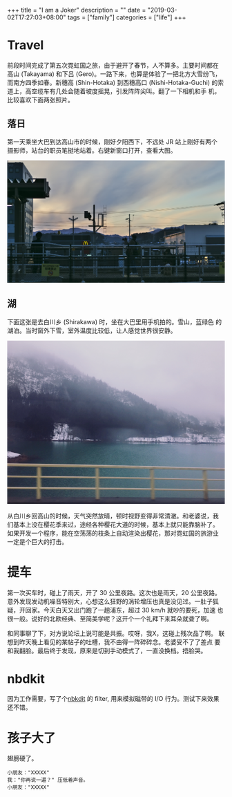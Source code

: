 +++
title = "I am a Joker"
description = ""
date = "2019-03-02T17:27:03+08:00"
tags = ["family"]
categories = ["life"]
+++

# Travel

前段时间完成了第五次霓虹国之旅，由于避开了春节，人不算多。主要时间都在
高山 (Takayama) 和下吕 (Gero)。一路下来，也算是体验了一把北方大雪纷飞，
而南方四季如春。新穗高 (Shin-Hotaka) 到西穗高口 (Nishi-Hotaka-Guchi)
的索道上，高空缆车有几处会随着坡度摇晃，引发阵阵尖叫。翻了一下相机和手
机，比较喜欢下面两张照片。

## 落日

第一天乘坐大巴到达高山市的时候，刚好夕阳西下，不远处 JR 站上刚好有两个
摄影师，站台的职员笔挺地站着。右键新窗口打开，查看大图。

![Station](/media/takayama-station.jpg)


## 湖

下面这张是去白川乡 (Shirakawa) 时，坐在大巴里用手机拍的。雪山，蓝绿色
的湖泊。当时窗外下雪，室外温度比较低，让人感觉世界很安静。

![Lake](/media/takayama-lake.jpg)


从白川乡回高山的时候，天气突然放晴，顿时视野变得非常清澈。和老婆说，我
们基本上没在樱花季来过，途经各种樱花大道的时候，基本上就只能靠脑补了。
如果开发一个程序，能在空荡荡的枝条上自动渲染出樱花，那对霓虹国的旅游业
一定是个巨大的打击。

# 提车

第一次买车时，碰上了雨天，开了 30 公里夜路。这次也是雨天，20 公里夜路。
意外发现发动机噪音特别大，心想这么狂野的涡轮增压也真是没见过。一肚子狐
疑，开回家。今天白天又出门跑了一趟浦东，超过 30 km/h 就吵的要死，加速
也很一般。说好的北欧经典、至简美学呢？这开个一个礼拜下来耳朵就聋了啊。

和同事聊了下，对方说论坛上说可能是共振。哎呀，我X，这碰上残次品了啊。
联想到昨天晚上看见的某帖子的吐槽，我不由得一阵碎碎念。老婆受不了了差点
要和我翻脸。最后终于发现，原来是切到手动模式了，一直没换档。捂脸哭。

# nbdkit

因为工作需要，写了个[nbkdit](https://github.com/libguestfs/nbdkit) 的
filter, 用来模拟磁带的 I/O 行为。测试下来效果还不错。

# 孩子大了

翅膀硬了。

    小朋友："XXXXX"
	我："你再说一遍？" 压低着声音。
	小朋友："XXXXX"
